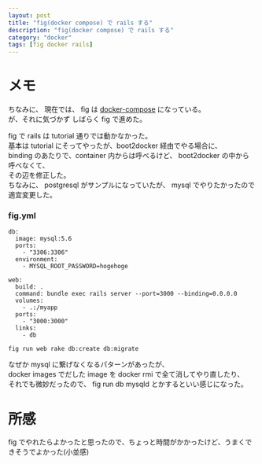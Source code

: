 ```yaml
---
layout: post
title: "fig(docker compose) で rails する"
description: "fig(docker compose) で rails する"
category: "docker"
tags: [fig docker rails]
---
```


# メモ

ちなみに、 現在では、 fig は  [docker-compose](https://github.com/docker/compose) になっている。  
が、それに気づかず しばらく fig で進めた。  

fig で rails は tutorial 通りでは動かなかった。  
基本は tutorial にそってやったが、boot2docker 経由でやる場合に、  
binding のあたりで、container 内からは呼べるけど、 boot2docker の中から呼べなくて、  
その辺を修正した。  
ちなみに、 postgresql がサンプルになっていたが、 mysql でやりたかったので適宜変更した。  



### fig.yml

```
db:
  image: mysql:5.6
  ports:
    - "3306:3306"
  environment:
    - MYSQL_ROOT_PASSWORD=hogehoge

web:
  build: .
  command: bundle exec rails server --port=3000 --binding=0.0.0.0
  volumes:
    - .:/myapp
  ports:
    - "3000:3000"
  links:
    - db
```

`fig run web rake db:create db:migrate`

なぜか mysql に繋げなくなるパターンがあったが、  
docker images でだした image を docker rmi で全て消してやり直したり、  
それでも微妙だったので、 fig run db mysqld  とかするといい感じになった。  

# 所感
fig でやれたらよかったと思ったので、ちょっと時間がかかったけど、うまくできそうでよかった(小並感)

